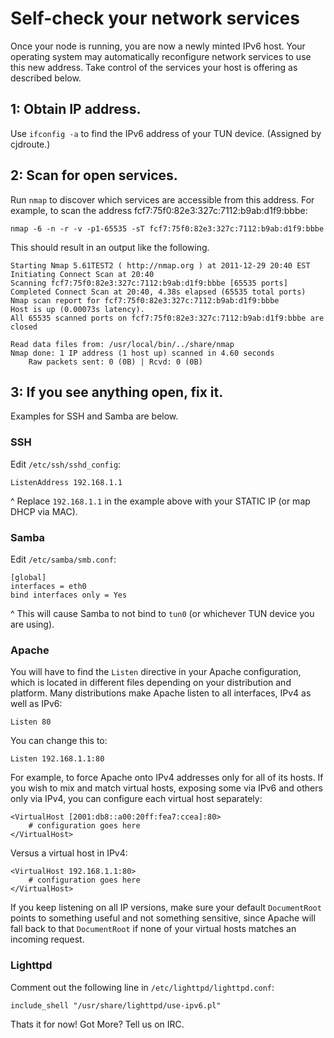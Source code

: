 # Self-check your network services 

Once your node is running, you are now a newly minted IPv6 host. Your operating
system may automatically reconfigure network services to use this new address.
Take control of the services your host is offering as described below.

## 1: Obtain IP address.

Use `ifconfig -a` to find the IPv6 address of your TUN device. (Assigned by
cjdroute.)

## 2: Scan for open services.

Run `nmap` to discover which services are accessible from this address.
For example, to scan the address fcf7:75f0:82e3:327c:7112:b9ab:d1f9:bbbe:

    nmap -6 -n -r -v -p1-65535 -sT fcf7:75f0:82e3:327c:7112:b9ab:d1f9:bbbe

This should result in an output like the following.

    Starting Nmap 5.61TEST2 ( http://nmap.org ) at 2011-12-29 20:40 EST
    Initiating Connect Scan at 20:40
    Scanning fcf7:75f0:82e3:327c:7112:b9ab:d1f9:bbbe [65535 ports]
    Completed Connect Scan at 20:40, 4.38s elapsed (65535 total ports)
    Nmap scan report for fcf7:75f0:82e3:327c:7112:b9ab:d1f9:bbbe
    Host is up (0.00073s latency).
    All 65535 scanned ports on fcf7:75f0:82e3:327c:7112:b9ab:d1f9:bbbe are closed

    Read data files from: /usr/local/bin/../share/nmap
    Nmap done: 1 IP address (1 host up) scanned in 4.60 seconds
        Raw packets sent: 0 (0B) | Rcvd: 0 (0B)

## 3: If you see anything open, fix it.

Examples for SSH and Samba are below.

### SSH

Edit `/etc/ssh/sshd_config`:

    ListenAddress 192.168.1.1

^ Replace `192.168.1.1` in the example above
  with your STATIC IP (or map DHCP via MAC).

### Samba

Edit `/etc/samba/smb.conf`:

    [global]
    interfaces = eth0
    bind interfaces only = Yes

^ This will cause Samba to not bind to `tun0`
  (or whichever TUN device you are using).

### Apache

You will have to find the `Listen` directive in your Apache configuration, 
which is located in different files depending on your distribution and platform. 
Many distributions make Apache listen to all interfaces, IPv4 as well as IPv6:

    Listen 80

You can change this to:

    Listen 192.168.1.1:80
    
For example, to force Apache onto IPv4 addresses only for all of its hosts. 
If you wish to mix and match virtual hosts, exposing some via IPv6 and others 
only via IPv4, you can configure each virtual host separately:

    <VirtualHost [2001:db8::a00:20ff:fea7:ccea]:80>
        # configuration goes here
    </VirtualHost>

Versus a virtual host in IPv4:

    <VirtualHost 192.168.1.1:80>
        # configuration goes here
    </VirtualHost>

If you keep listening on all IP versions, make sure your default `DocumentRoot` 
points to something useful and not something sensitive, since Apache will fall 
back to that `DocumentRoot` if none of your virtual hosts matches an incoming 
request.


### Lighttpd

Comment out the following line in `/etc/lighttpd/lighttpd.conf`:

    include_shell "/usr/share/lighttpd/use-ipv6.pl"

Thats it for now! Got More? Tell us on IRC.

